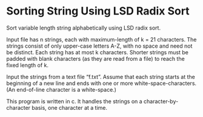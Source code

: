 # Sorting String Using LSD Radix Sort
Sort variable length string alphabetically using LSD radix sort.

Input file has n strings, each with maximum-length of k = 21 characters. The strings consist of only upper-case letters A-Z, with no space and need not be distinct. Each string has at most k characters. Shorter strings must be padded with blank characters (as they are
read from a file) to reach the fixed length of k.

Input the strings from a text file “f.txt”. Assume that each string starts at the beginning of a new
line and ends with one or more white-space-characters. (An end-of-line character is a white-space.)

This program is written in c. 
It handles the strings on a character-by-character basis, one character at a time.
